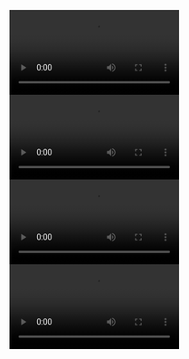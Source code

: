 <video controls src="小视频.mp4" title="Title"></video>
<video controls src="小视频2.mp4" title="Title"></video>
<video controls src="1.mp4" title="Title"></video>
<video controls src="2.mp4" title="Title"></video>